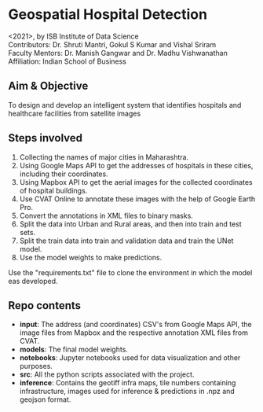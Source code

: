 # Geospatial Hospital Detection

<2021>, by ISB Institute of Data Science    
Contributors: Dr. Shruti Mantri, Gokul S Kumar and Vishal Sriram     
Faculty Mentors: Dr. Manish Gangwar and Dr. Madhu Vishwanathan    
Affiliation: Indian School of Business   

## Aim & Objective
To design and develop an intelligent system that identifies hospitals and healthcare facilities from satellite images


## Steps involved
1. Collecting the names of major cities in Maharashtra.
2. Using Google Maps API to get the addresses of hospitals in these cities, including their coordinates.
3. Using Mapbox API to get the aerial images for the collected coordinates of hospital buildings.
4. Use CVAT Online to annotate these images with the help of Google Earth Pro.
5. Convert the annotations in XML files to binary masks.
6. Split the data into Urban and Rural areas, and then into train and test sets.
7. Split the train data into train and validation data and train the UNet model.
8. Use the model weights to make predictions.

Use the "requirements.txt" file to clone the environment in which the model eas developed.

## Repo contents
- **input**: The address (and coordinates) CSV's from Google Maps API, the image files from Mapbox and the respective annotation XML files from CVAT.
- **models**: The final model weights.
- **notebooks**: Jupyter notebooks used for data visualization and other purposes.
- **src**: All the python scripts associated with the project.
- **inference**: Contains the geotiff infra maps, tile numbers containing infrastructure, images used for inference & predictions in .npz and geojson format.


